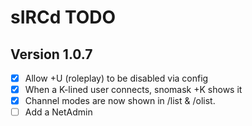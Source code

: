 # sIRCd TODO

## Version 1.0.7

 - [X] Allow +U (roleplay) to be disabled via config
 - [X] When a K-lined user connects, snomask +K shows it
 - [X] Channel modes are now shown in /list & /olist.
 - [ ] Add a NetAdmin 
